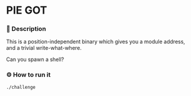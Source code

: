 # PIE GOT

### 📄 Description
This is a position-independent binary which gives you a module address, and a trivial write-what-where.

Can you spawn a shell?

### ⚙ How to run it
```bash
./challenge
```
